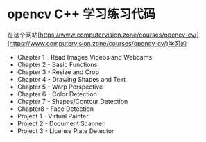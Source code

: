 # opencv C++ 学习练习代码

在这个网站[https://www.computervision.zone/courses/opencv-cv/](https://www.computervision.zone/courses/opencv-cv/)学习的

- Chapter 1 - Read Images Videos and Webcams
- Chapter 2 - Basic Functions
- Chapter 3 - Resize and Crop
- Chapter 4 - Drawing Shapes and Text
- Chapter 5 - Warp Perspective
- Chapter 6 - Color Detection
- Chapter 7 - Shapes/Contour Detection
- Chapter8 - Face Detection
- Project 1 - Virtual Painter
- Project 2 - Document Scanner
- Project 3 - License Plate Detector
